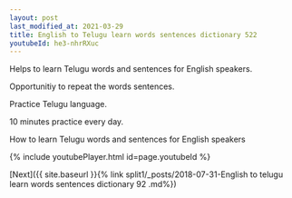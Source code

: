```yaml
---
layout: post
last_modified_at: 2021-03-29
title: English to Telugu learn words sentences dictionary 522 
youtubeId: he3-nhrRXuc
---
```

 
 
Helps to learn Telugu words and sentences for English speakers.

Opportunitiy to repeat the words sentences. 

Practice Telugu language. 
 
10 minutes practice every day. 
 
How to learn Telugu words and sentences for English speakers 
 
{% include youtubePlayer.html id=page.youtubeId %}
 
 
[Next]({{ site.baseurl }}{% link  split1/_posts/2018-07-31-English to telugu learn words sentences dictionary 92 .md%})
 
